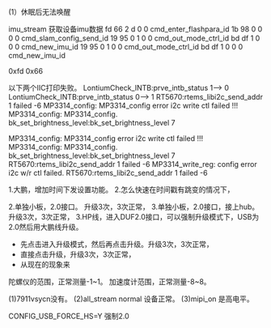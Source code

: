 



(1）休眠后无法唤醒

imu_stream 获取设备imu数据
fd 66 2 d 0 0  cmd_enter_flashpara_id
1b 98 0 0 0 0  cmd_slam_config_send_id
19 95 0 1 0 0  cmd_out_mode_ctrl_id
bd df 1 0 0 0  cmd_new_imu_id
19 95 0 1 0 0  cmd_out_mode_ctrl_id
bd df 1 0 0 0  cmd_new_imu_id



0xfd 0x66 

以下两个IIC打印失败。
LontiumCheck_INTB:prve_intb_status 1--> 0 
LontiumCheck_INTB:prve_intb_status 0--> 1 
RT5670:rtems_libi2c_send_addr 1 failed -6
MP3314_config: MP3314_config error i2c write  ctl failed !!!  
MP3314_config: MP3314_config. 
bk_set_brightness_level:bk_set_brightness_level 7 


MP3314_config: MP3314_config error i2c write  ctl failed !!!  
MP3314_config: MP3314_config. 
bk_set_brightness_level:bk_set_brightness_level 7 
RT5670:rtems_libi2c_send_addr 1 failed -6
MP3314_write_reg: config error i2c w/r  ctl failed. 
RT5670:rtems_libi2c_send_addr 1 failed -6


1.大鹏，增加时间下发设置功能。
2.怎么快速在时间戳有跳变的情况下，


2.单独小板，2.0接口。 升级3次，3次正常，
3.单独小板，2.0接口，接上hub。升级3次，3次正常，
3.HP线，进入DUF2.0接口，可以强制升级模式下，USB为2.0然后用大鹏线升级。
- 先点击进入升级模式，然后再点击升级。升级3次，3次正常，
- 直接点击升级，升级3次，3次正常，
- 从现在的现象来

陀螺仪的范围，正常测量-1~1。
加速度计范围，正常测量-8~8。


(1)7911vsycn没有。
(2)all_stream normal 设备正常。
(3)mipi_on 是高电平。

CONFIG_USB_FORCE_HS=Y 强制2.0
